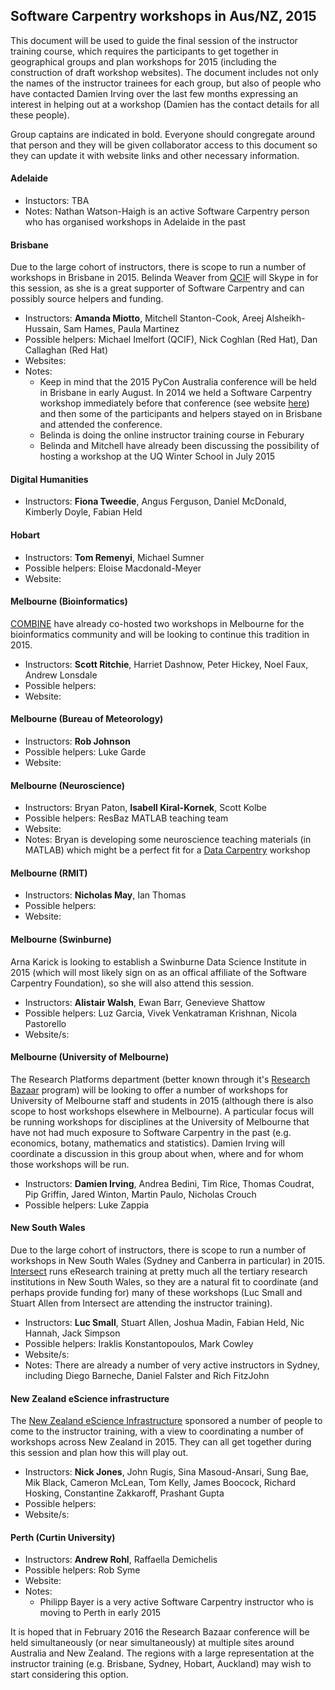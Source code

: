 ## Software Carpentry workshops in Aus/NZ, 2015

This document will be used to guide the final session of the instructor training course, which requires the participants to get together in geographical groups and plan workshops for 2015 (including the construction of draft workshop websites). The document includes not only the names of the instructor trainees for each group, but also of people who have contacted Damien Irving over the last few months expressing an interest in helping out at a workshop (Damien has the contact details for all these people).

Group captains are indicated in bold. Everyone should congregate around that person and they will be given collaborator access to this document so they can update it with website links and other necessary information.

#### Adelaide

* Instuctors: TBA
* Notes: Nathan Watson-Haigh is an active Software Carpentry person who has organised workshops in Adelaide in the past

#### Brisbane

Due to the large cohort of instructors, there is scope to run a number of workshops in Brisbane in 2015. Belinda Weaver from [QCIF](http://www.qcif.edu.au/) will Skype in for this session, as she is a great supporter of Software Carpentry and can possibly source helpers and funding. 

* Instructors: **Amanda Miotto**, Mitchell Stanton-Cook, Areej Alsheikh-Hussain, Sam Hames, Paula Martinez
* Possible helpers: Michael Imelfort (QCIF), Nick Coghlan (Red Hat), Dan Callaghan (Red Hat)
* Websites:
* Notes: 
   * Keep in mind that the 2015 PyCon Australia conference will be held in Brisbane in early August. In 2014 we held a Software Carpentry workshop immediately before that conference (see website [here](http://philippbayer.github.io/2014-07-30-pyconaus/)) and then some of the participants and helpers stayed on in Brisbane and attended the conference.
   * Belinda is doing the online instructor training course in Feburary
   * Belinda and Mitchell have already been discussing the possibility of hosting a workshop at the UQ Winter School in July 2015

#### Digital Humanities

* Instructors: **Fiona Tweedie**, Angus Ferguson, Daniel McDonald, Kimberly Doyle, Fabian Held

#### Hobart

* Instructors: **Tom Remenyi**, Michael Sumner  
* Possible helpers: Eloise Macdonald-Meyer  
* Website:  

#### Melbourne (Bioinformatics)

[COMBINE](http://combine.org.au/) have already co-hosted two workshops in Melbourne for the bioinformatics community and will be looking to continue this tradition in 2015.
* Instructors: **Scott Ritchie**, Harriet Dashnow, Peter Hickey, Noel Faux, Andrew Lonsdale
* Possible helpers:
* Website:

#### Melbourne (Bureau of Meteorology)

* Instructors: **Rob Johnson**  
* Possible helpers: Luke Garde  
* Website:  

#### Melbourne (Neuroscience)

* Instructors: Bryan Paton, **Isabell Kiral-Kornek**, Scott Kolbe
* Possible helpers: ResBaz MATLAB teaching team
* Website:
* Notes: Bryan is developing some neuroscience teaching materials (in MATLAB) which might be a perfect fit for a [Data Carpentry](http://datacarpentry.org/) workshop

#### Melbourne (RMIT)

* Instructors: **Nicholas May**, Ian Thomas
* Possible helpers:
* Website:

#### Melbourne (Swinburne)

Arna Karick is looking to establish a Swinburne Data Science Institute in 2015 (which will most likely sign on as an offical affiliate of the Software Carpentry Foundation), so she will also attend this session.

* Instructors: **Alistair Walsh**, Ewan Barr, Genevieve Shattow
* Possible helpers: Luz Garcia, Vivek Venkatraman Krishnan, Nicola Pastorello
* Website/s:

#### Melbourne (University of Melbourne)

The Research Platforms department (better known through it's [Research Bazaar](http://resbaz.tumblr.com/) program) will be looking to offer a number of workshops for University of Melbourne staff and students in 2015 (although there is also scope to host workshops elsewhere in Melbourne). A particular focus will be running workshops for disciplines at the University of Melbourne that have not had much exposure to Software Carpentry in the past (e.g. economics, botany, mathematics and statistics). Damien Irving will coordinate a discussion in this group about when, where and for whom those workshops will be run.
* Instructors: **Damien Irving**, Andrea Bedini, Tim Rice, Thomas Coudrat, Pip Griffin, Jared Winton, Martin Paulo, Nicholas Crouch
* Possible helpers: Luke Zappia

#### New South Wales

Due to the large cohort of instructors, there is scope to run a number of workshops in New South Wales (Sydney and Canberra in particular) in 2015. [Intersect](http://www.intersect.org.au/) runs eResearch training at pretty much all the tertiary research institutions in New South Wales, so they are a natural fit to coordinate (and perhaps provide funding for) many of these workshops (Luc Small and Stuart Allen from Intersect are attending the instructor training). 
* Instructors: **Luc Small**, Stuart Allen, Joshua Madin, Fabian Held, Nic Hannah, Jack Simpson
* Possible helpers: Iraklis Konstantopoulos, Mark Cowley
* Website/s:
* Notes: There are already a number of very active instructors in Sydney, including Diego Barneche, Daniel Falster and Rich FitzJohn 

#### New Zealand eScience infrastructure

The [New Zealand eScience Infrastructure](https://www.nesi.org.nz/) sponsored a number of people to come to the instructor training, with a view to coordinating a number of workshops across New Zealand in 2015. They can all get together during this session and plan how this will play out.
* Instructors: **Nick Jones**, John Rugis, Sina Masoud-Ansari, Sung Bae, Mik Black, Cameron McLean, Tom Kelly, James Boocock, Richard Hosking, Constantine Zakkaroff, Prashant Gupta 
* Possible helpers:
* Website/s:

#### Perth (Curtin University)

* Instructors: **Andrew Rohl**, Raffaella Demichelis
* Possible helpers: Rob Syme
* Website:
* Notes:
   * Philipp Bayer is a very active Software Carpentry instructor who is moving to Perth in early 2015 

   
  
It is hoped that in February 2016 the Research Bazaar conference will be held simultaneously (or near simultaneously) at multiple sites around Australia and New Zealand. The regions with a large representation at the instructor training (e.g. Brisbane, Sydney, Hobart, Auckland) may wish to start considering this option.   















